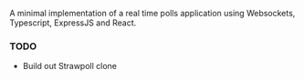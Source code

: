 A minimal implementation of a real time polls application using Websockets, Typescript, ExpressJS and React.

### TODO
- Build out Strawpoll clone
